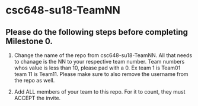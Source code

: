 # csc648-su18-TeamNN

## Please do the following steps before completing Milestone 0.
1. Change the name of the repo from csc648-su18-TeamNN. All that needs to chanage is the NN to your respective team number. Team numbers whos value is less than 10, please pad with a 0. Ex team 1 is Team01 team 11 is Team11. Please make sure to also remove the username from the repo as well.

2. Add ALL members of your team to this repo. For it to count, they must ACCEPT the invite.



